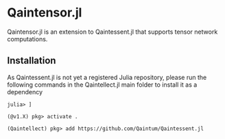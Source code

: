 Qaintensor.jl
==============

Qaintensor.jl is an extension to Qaintessent.jl that supports tensor network computations.

## Installation
As Qaintessent.jl is not yet a registered Julia repository, please run the following commands in the Qaintellect.jl main folder to install it as a dependency
```
julia> ]

(@v1.X) pkg> activate .

(Qaintellect) pkg> add https://github.com/Qaintum/Qaintessent.jl
```
